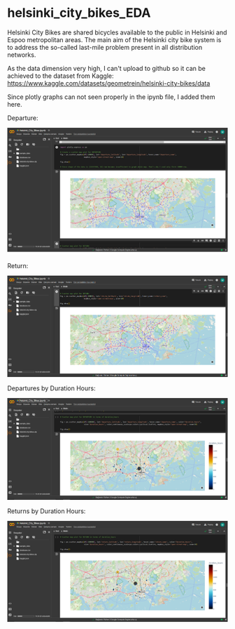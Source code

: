# helsinki_city_bikes_EDA
Helsinki City Bikes are shared bicycles available to the public in Helsinki and Espoo metropolitan areas. The main aim of the Helsinki city bike system is to address the so-called last-mile problem present in all distribution networks. 

As the data dimension very high, I can't upload to github so it can be achieved to the dataset from Kaggle: https://www.kaggle.com/datasets/geometrein/helsinki-city-bikes/data

Since plotly graphs can not seen properly in the ipynb file, I added them here.

Departure:

![Harita Grafiği](./departure_plotly.png)

Return:

![Harita Grafiği](./return_plotly.PNG)

Departures by Duration Hours:

![Harita Grafiği](./departure_by_durationhours_plotly.png)

Returns by Duration Hours:

![Harita Grafiği](./return_by_durationhours_plotly.png)
